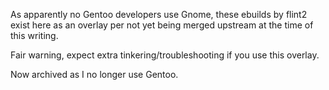As apparently no Gentoo developers use Gnome, these ebuilds by flint2 exist here as an overlay per not yet being merged upstream at the time of this writing.

Fair warning, expect extra tinkering/troubleshooting if you use this overlay.

Now archived as I no longer use Gentoo.
